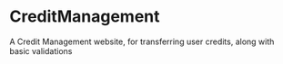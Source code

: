 # CreditManagement
A Credit Management website, for transferring user credits, along with basic validations
